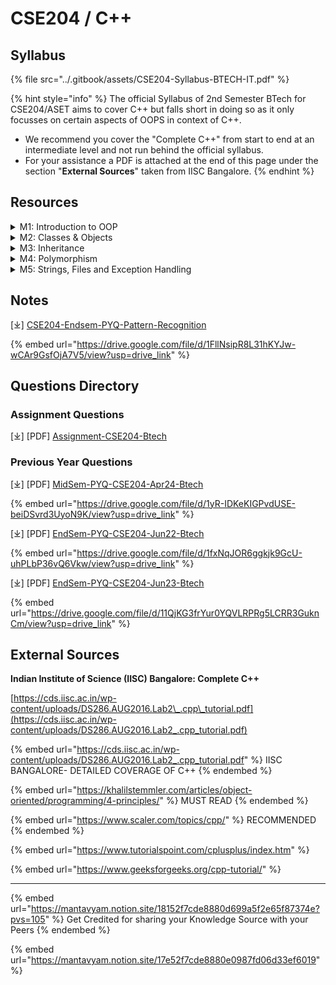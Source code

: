 # CSE204 / C++

## Syllabus

{% file src="../.gitbook/assets/CSE204-Syllabus-BTECH-IT.pdf" %}

{% hint style="info" %}
The official Syllabus of 2nd Semester BTech for CSE204/ASET aims to cover C++ but falls short in doing so as it only focusses on certain aspects of OOPS in context of C++.

* We recommend you cover the "Complete C++" from start to end at an intermediate level and not run behind the official syllabus.
* For your assistance a PDF is attached at the end of this page under the section "**External Sources**" taken from IISC Bangalore.
{% endhint %}

## Resources

<details>

<summary>M1: Introduction to OOP </summary>

**Review of C**&#x20;

* \[🌐] [Difference between C and C++](https://www.freecodecamp.org/news/c-vs-cpp-whats-the-difference/)
* \[🌐] [Procedure-Oriented vs. Object-Oriented Approach. ](https://www.tutorialspoint.com/differences-between-procedural-and-object-oriented-programming)

**Basic Concepts**&#x20;

* \[🌐] [Principles of Object-Oriented Programming](https://khalilstemmler.com/articles/object-oriented/programming/4-principles/)
* \[🌐] [Binding: Static & Dynamic](https://www.scaler.com/topics/static-binding-and-dynamic-binding/)
* \[🌐] [Message Passing](https://www.scaler.com/topics/oops-concepts-in-cpp/)&#x20;

\[🌐] [**Characteristics of Object-Oriented Languages** ](https://www.interviewbit.com/blog/characteristics-of-object-oriented-programming/)

\[🌐] [**Object-Oriented Modeling Techniques** ](https://ashishprajapati29.wordpress.com/wp-content/uploads/2016/07/object-oriented-modeling-in-java.pdf)

</details>

<details>

<summary>M2: Classes &#x26; Objects</summary>

\[🌐] [Objects and Classes](https://www.scaler.com/topics/cpp/class-and-object-in-cpp/)

\[🌐] [Operators](https://www.tutorialspoint.com/cplusplus/cpp_operators.htm)

\[🌐] [Functions](https://www.tutorialspoint.com/cplusplus/cpp_functions.htm)

\[🌐] [Constructors & Destructors](https://www.tutorialspoint.com/cplusplus/cpp_constructor_destructor.htm)

\[🌐] [Abstract Data Types ](https://www.scholarhat.com/tutorial/datastructures/abstract-data-type)

</details>

<details>

<summary>M3: Inheritance</summary>

\[🌐] [Types of Inheritance](https://msbrijuniversity.ac.in/assets/uploads/newsupdate/InheritanceinC++.pdf)

\[🌐] [Abstract Classes](https://www.scaler.com/topics/cpp/abstraction-in-cpp/)

\[🌐] [Method overriding](https://youtu.be/iJ516gI7HLY?si=l1meMCSaIr8Dzvih)

\[🌐] [Nesting of Classes](https://app.gitbook.com/s/7uMP7Ghb8mcjzaqhpGZJ/mat301-mathematics)

</details>

<details>

<summary>M4: Polymorphism</summary>

\[🌐] [Types of Polymorphism](https://www.scaler.com/topics/cpp/polymorphism-in-cpp/)

\[🌐] [Function Overloading](https://www.scaler.com/topics/function-overriding-in-cpp/)

\[🌐] [Operator Overloading](https://www.scaler.com/topics/cpp/operator-overloading-in-cpp/)

\[🌐] [The 'this' Pointer](https://www.scaler.com/topics/cpp/this-pointer-in-cpp/)

\[🌐] [Virtual Functions](https://www.programiz.com/cpp-programming/virtual-functions)

\[🌐] [Abstract Class and Pure Virtual Function](https://www.programiz.com/cpp-programming/pure-virtual-funtion)

</details>

<details>

<summary>M5: Strings, Files and Exception Handling</summary>

\[🌐] [Manipulating Strings](https://www.tutorialspoint.com/cplusplus/cpp_strings.htm)

\[🌐] [Files Handling](https://www.scaler.com/topics/cpp/file-handling-in-cpp/)

\[🌐] [Exception Handling](https://eecs280staff.github.io/notes/24_Exceptions.html)

\[🌐] [Function Templates](https://www.scaler.com/topics/cpp/templates-in-cpp/)

\[🌐] [Class Templates](https://www.programiz.com/cpp-programming/class-templates)

\[🌐] [Standard Template Library (STL)](https://www.scaler.com/topics/cpp/) _**\[Module 12 on Link]**_

</details>

## Notes

\[⤓] [CSE204-Endsem-PYQ-Pattern-Recognition](https://drive.google.com/file/d/1FllNsipR8L31hKYJw-wCAr9GsfOjA7V5/view?usp=drive_link)

{% embed url="https://drive.google.com/file/d/1FllNsipR8L31hKYJw-wCAr9GsfOjA7V5/view?usp=drive_link" %}

## Questions Directory

### Assignment Questions

\[⤓] \[PDF] [Assignment-CSE204-Btech](https://drive.google.com/file/d/1qhVdvzsdIGFGkD6R3ZRG-nRiwjusQ3YD/view?usp=drive_link)

### Previous Year Questions

\[⤓] \[PDF] [MidSem-PYQ-CSE204-Apr24-Btech](https://drive.google.com/file/d/1yR-IDKeKIGPvdUSE-beiDSvrd3UyoN9K/view?usp=drive_link)

{% embed url="https://drive.google.com/file/d/1yR-IDKeKIGPvdUSE-beiDSvrd3UyoN9K/view?usp=drive_link" %}

\[⤓] \[PDF] [EndSem-PYQ-CSE204-Jun22-Btech](https://drive.google.com/file/d/1fxNqJOR6ggkjk9GcU-uhPLbP36vQ6Vkw/view?usp=drive_link)

{% embed url="https://drive.google.com/file/d/1fxNqJOR6ggkjk9GcU-uhPLbP36vQ6Vkw/view?usp=drive_link" %}

\[⤓] \[PDF] [EndSem-PYQ-CSE204-Jun23-Btech](https://drive.google.com/file/d/11QjKG3frYur0YQVLRPRg5LCRR3GuknCm/view?usp=drive_link)

{% embed url="https://drive.google.com/file/d/11QjKG3frYur0YQVLRPRg5LCRR3GuknCm/view?usp=drive_link" %}

## External Sources

**Indian Institute of Science (IISC) Bangalore: Complete C++**&#x20;

[https://cds.iisc.ac.in/wp-content/uploads/DS286.AUG2016.Lab2\_.cpp\_tutorial.pdf](https://cds.iisc.ac.in/wp-content/uploads/DS286.AUG2016.Lab2_.cpp_tutorial.pdf)

{% embed url="https://cds.iisc.ac.in/wp-content/uploads/DS286.AUG2016.Lab2_.cpp_tutorial.pdf" %}
IISC BANGALORE- DETAILED COVERAGE OF C++
{% endembed %}

{% embed url="https://khalilstemmler.com/articles/object-oriented/programming/4-principles/" %}
MUST READ
{% endembed %}

{% embed url="https://www.scaler.com/topics/cpp/" %}
RECOMMENDED
{% endembed %}

{% embed url="https://www.tutorialspoint.com/cplusplus/index.htm" %}

{% embed url="https://www.geeksforgeeks.org/cpp-tutorial/" %}

***

{% embed url="https://mantavyam.notion.site/18152f7cde8880d699a5f2e65f87374e?pvs=105" %}
Get Credited for sharing your Knowledge Source with your Peers
{% endembed %}

{% embed url="https://mantavyam.notion.site/17e52f7cde8880e0987fd06d33ef6019" %}
